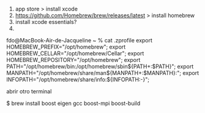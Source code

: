 1. app store > install xcode
2. https://github.com/Homebrew/brew/releases/latest > install homebrew
3. install xcode essentials?
4.
fdo@MacBook-Air-de-Jacqueline ~ % cat .zprofile 
export HOMEBREW_PREFIX="/opt/homebrew";
export HOMEBREW_CELLAR="/opt/homebrew/Cellar";
export HOMEBREW_REPOSITORY="/opt/homebrew";
export PATH="/opt/homebrew/bin:/opt/homebrew/sbin${PATH+:$PATH}";
export MANPATH="/opt/homebrew/share/man${MANPATH+:$MANPATH}:";
export INFOPATH="/opt/homebrew/share/info:${INFOPATH:-}";

abrir otro terminal

$ brew install boost eigen gcc
boost-mpi boost-build

